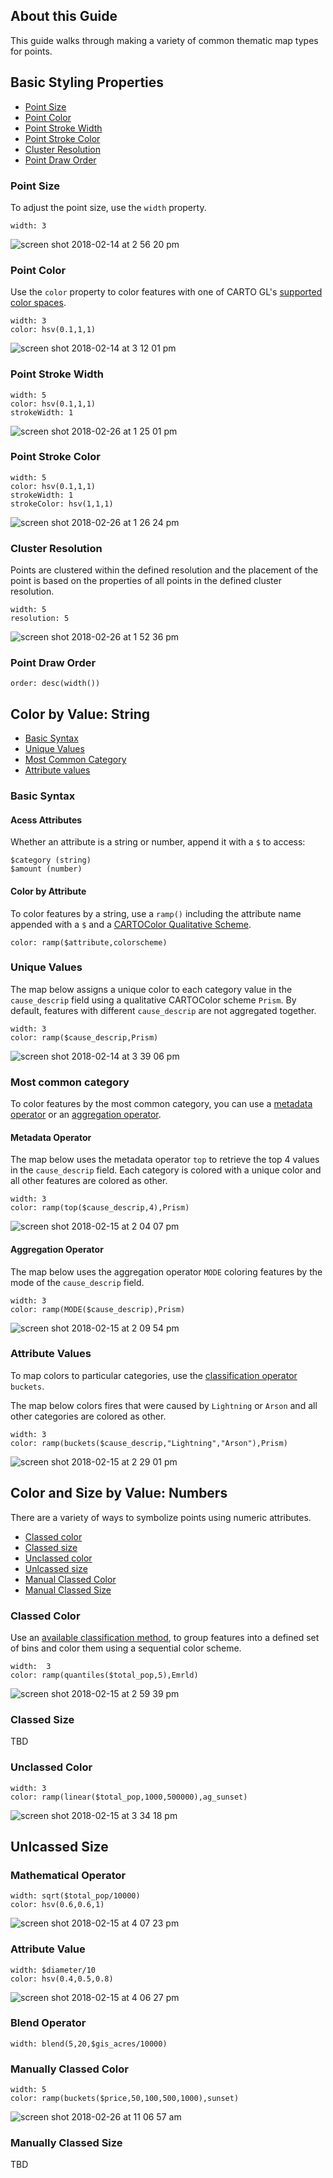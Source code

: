 ## About this Guide

This guide walks through making a variety of common thematic map types for points.

## Basic Styling Properties

+ [Point Size](https://github.com/CartoDB/renderer-prototype/wiki/Styling-Points#point-size)
+ [Point Color](https://github.com/CartoDB/renderer-prototype/wiki/Styling-Points#point-color)
+ [Point Stroke Width](https://github.com/CartoDB/renderer-prototype/wiki/Styling-Points#point-stroke-width)
+ [Point Stroke Color](https://github.com/CartoDB/renderer-prototype/wiki/Styling-Points#point-stroke-color)
+ [Cluster Resolution](https://github.com/CartoDB/renderer-prototype/wiki/Styling-Points#cluster-resolution)
+ [Point Draw Order](https://github.com/CartoDB/renderer-prototype/wiki/Styling-Points#point-draw-order)

### Point Size

To adjust the point size, use the `width` property.

```
width: 3
```

![screen shot 2018-02-14 at 2 56 20 pm](https://user-images.githubusercontent.com/1566273/36230312-42eb9d06-1197-11e8-9989-27276334aa13.png)

### Point Color
Use the `color` property to color features with one of CARTO GL's [supported color spaces](LINK).

```
width: 3
color: hsv(0.1,1,1)
```
![screen shot 2018-02-14 at 3 12 01 pm](https://user-images.githubusercontent.com/1566273/36230948-75b88882-1199-11e8-9d60-713c1e3905e3.png)

### Point Stroke Width

```
width: 5
color: hsv(0.1,1,1)
strokeWidth: 1
```
![screen shot 2018-02-26 at 1 25 01 pm](https://user-images.githubusercontent.com/1566273/36693430-80841cf0-1af8-11e8-969d-9effd3bd4537.png)

### Point Stroke Color

```
width: 5
color: hsv(0.1,1,1)
strokeWidth: 1
strokeColor: hsv(1,1,1)
```
![screen shot 2018-02-26 at 1 26 24 pm](https://user-images.githubusercontent.com/1566273/36693502-b2e1d0f2-1af8-11e8-907d-ce5a31e5ddfa.png)

### Cluster Resolution
Points are clustered within the defined resolution and the placement of the point is based on the properties of all points in the defined cluster resolution.

```
width: 5
resolution: 5
```
![screen shot 2018-02-26 at 1 52 36 pm](https://user-images.githubusercontent.com/1566273/36694680-618d0d76-1afc-11e8-8d32-b46cd8337e7f.png)

### Point Draw Order

```
order: desc(width())
```

## Color by Value: String
+ [Basic Syntax](https://github.com/CartoDB/renderer-prototype/wiki/Styling-Points#basic-syntax)
+ [Unique Values](https://github.com/CartoDB/renderer-prototype/wiki/Map-Examples#unique-values)
+ [Most Common Category](https://github.com/CartoDB/renderer-prototype/wiki/Map-Examples#by-most-common-category)
+ [Attribute values](https://github.com/CartoDB/renderer-prototype/wiki/Map-Examples#by-attribute-value)

### Basic Syntax

#### Acess Attributes
Whether an attribute is a string or number, append it with a `$` to access:
```
$category (string)
$amount (number)
```
#### Color by Attribute
To color features by a string, use a `ramp()` including the attribute name appended with a `$` and a [CARTOColor Qualitative Scheme](https://github.com/CartoDB/CartoColor/wiki/CARTOColor-Scheme-Names).

`color: ramp($attribute,colorscheme)`

### Unique Values  
The map below assigns a unique color to each category value in the `cause_descrip` field using a qualitative CARTOColor scheme `Prism`. By default, features with different `cause_descrip` are not aggregated together. 

```
width: 3
color: ramp($cause_descrip,Prism)
```
![screen shot 2018-02-14 at 3 39 06 pm](https://user-images.githubusercontent.com/1566273/36232131-cc1e110c-119d-11e8-81b4-8a70cd066e5a.png)

### Most common category

To color features by the most common category, you can use a [metadata operator](https://github.com/CartoDB/renderer-prototype/wiki/Operator-Tables#metadata-operators) or an [aggregation operator](LINK).

#### Metadata Operator
The map below uses the metadata operator `top` to retrieve the top 4 values in the `cause_descrip` field. Each category is colored with a unique color and all other features are colored as other.

```
width: 3
color: ramp(top($cause_descrip,4),Prism)
```
![screen shot 2018-02-15 at 2 04 07 pm](https://user-images.githubusercontent.com/1566273/36280954-32d5a660-1259-11e8-9ed7-39bd970ef7cc.png)

#### Aggregation Operator
The map below uses the aggregation operator `MODE` coloring features by the mode of the `cause_descrip` field.

```
width: 3
color: ramp(MODE($cause_descrip),Prism)
```
![screen shot 2018-02-15 at 2 09 54 pm](https://user-images.githubusercontent.com/1566273/36281190-fd346770-1259-11e8-9353-ef35fff451d3.png)

### Attribute Values

To map colors to particular categories, use the [classification operator](https://github.com/CartoDB/renderer-prototype/wiki/Operator-Tables#classification-operators) `buckets`.

The map below colors fires that were caused by `Lightning` or `Arson` and all other categories are colored as other.

```
width: 3
color: ramp(buckets($cause_descrip,"Lightning","Arson"),Prism)
```
![screen shot 2018-02-15 at 2 29 01 pm](https://user-images.githubusercontent.com/1566273/36281906-9bc451c8-125c-11e8-872c-791b7e47a514.png)

## Color and Size by Value: Numbers
There are a variety of ways to symbolize points using numeric attributes.

+ [Classed color](https://github.com/CartoDB/renderer-prototype/wiki/Map-Examples#classed-color)
+ [Classed size](https://github.com/CartoDB/renderer-prototype/wiki/Map-Examples#classed-size)
+ [Unclassed color](https://github.com/CartoDB/renderer-prototype/wiki/Map-Examples#unclassed-color)
+ [Unlcassed size](https://github.com/CartoDB/renderer-prototype/wiki/Map-Examples#unlcassed-size)
+ [Manual Classed Color](https://github.com/CartoDB/renderer-prototype/wiki/Styling-Points#manually-classed-color)
+ [Manual Classed Size](https://github.com/CartoDB/renderer-prototype/wiki/Styling-Points#manually-classed-size)


### Classed Color
Use an [available classification method](LINK), to group features into a defined set of bins and color them using a sequential color scheme.

```
width:  3
color: ramp(quantiles($total_pop,5),Emrld)
```
![screen shot 2018-02-15 at 2 59 39 pm](https://user-images.githubusercontent.com/1566273/36283177-e2bb2aee-1260-11e8-9a48-147b2a193a0a.png)

### Classed Size
TBD

### Unclassed Color

```
width: 3
color: ramp(linear($total_pop,1000,500000),ag_sunset)
```
![screen shot 2018-02-15 at 3 34 18 pm](https://user-images.githubusercontent.com/1566273/36285405-a5c20e98-1268-11e8-9c7a-5598ad0438cd.png)

## Unlcassed Size

### Mathematical Operator
```
width: sqrt($total_pop/10000)
color: hsv(0.6,0.6,1)
```
![screen shot 2018-02-15 at 4 07 23 pm](https://user-images.githubusercontent.com/1566273/36285823-5c0f03da-126a-11e8-9444-2879b3ad9996.png)

### Attribute Value
```
width: $diameter/10
color: hsv(0.4,0.5,0.8)
```
![screen shot 2018-02-15 at 4 06 27 pm](https://user-images.githubusercontent.com/1566273/36285786-374eb2de-126a-11e8-8c0f-00cbc78a1782.png)

### Blend Operator
```
width: blend(5,20,$gis_acres/10000)
```

### Manually Classed Color

```
width: 5
color: ramp(buckets($price,50,100,500,1000),sunset)
```
![screen shot 2018-02-26 at 11 06 57 am](https://user-images.githubusercontent.com/1566273/36686931-3f42422a-1ae5-11e8-896b-39dcf045e466.png)

### Manually Classed Size
TBD 